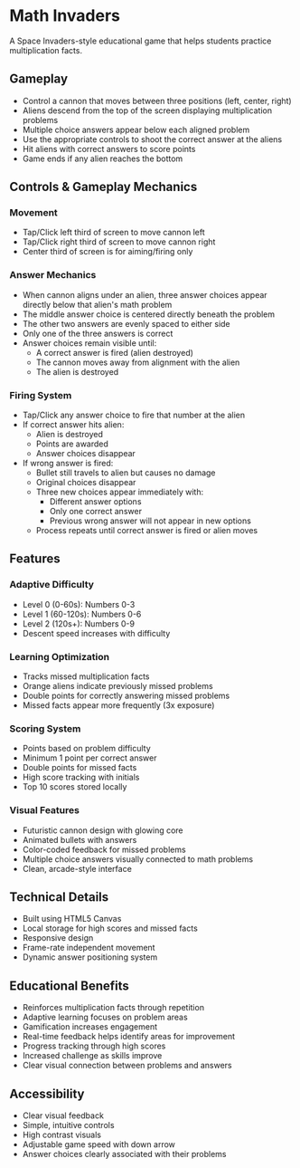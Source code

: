 # Math Invaders

A Space Invaders-style educational game that helps students practice multiplication facts.

## Gameplay

- Control a cannon that moves between three positions (left, center, right)
- Aliens descend from the top of the screen displaying multiplication problems
- Multiple choice answers appear below each aligned problem
- Use the appropriate controls to shoot the correct answer at the aliens
- Hit aliens with correct answers to score points
- Game ends if any alien reaches the bottom

## Controls & Gameplay Mechanics

### Movement
- Tap/Click left third of screen to move cannon left
- Tap/Click right third of screen to move cannon right
- Center third of screen is for aiming/firing only

### Answer Mechanics
- When cannon aligns under an alien, three answer choices appear directly below that alien's math problem
- The middle answer choice is centered directly beneath the problem
- The other two answers are evenly spaced to either side
- Only one of the three answers is correct
- Answer choices remain visible until:
  - A correct answer is fired (alien destroyed)
  - The cannon moves away from alignment with the alien
  - The alien is destroyed

### Firing System
- Tap/Click any answer choice to fire that number at the alien
- If correct answer hits alien:
  - Alien is destroyed
  - Points are awarded
  - Answer choices disappear
- If wrong answer is fired:
  - Bullet still travels to alien but causes no damage
  - Original choices disappear
  - Three new choices appear immediately with:
    - Different answer options
    - Only one correct answer
    - Previous wrong answer will not appear in new options
  - Process repeats until correct answer is fired or alien moves

## Features

### Adaptive Difficulty
- Level 0 (0-60s): Numbers 0-3
- Level 1 (60-120s): Numbers 0-6
- Level 2 (120s+): Numbers 0-9
- Descent speed increases with difficulty

### Learning Optimization
- Tracks missed multiplication facts
- Orange aliens indicate previously missed problems
- Double points for correctly answering missed problems
- Missed facts appear more frequently (3x exposure)

### Scoring System
- Points based on problem difficulty
- Minimum 1 point per correct answer
- Double points for missed facts
- High score tracking with initials
- Top 10 scores stored locally

### Visual Features
- Futuristic cannon design with glowing core
- Animated bullets with answers
- Color-coded feedback for missed problems
- Multiple choice answers visually connected to math problems
- Clean, arcade-style interface

## Technical Details

- Built using HTML5 Canvas
- Local storage for high scores and missed facts
- Responsive design
- Frame-rate independent movement
- Dynamic answer positioning system

## Educational Benefits

- Reinforces multiplication facts through repetition
- Adaptive learning focuses on problem areas
- Gamification increases engagement
- Real-time feedback helps identify areas for improvement
- Progress tracking through high scores
- Increased challenge as skills improve
- Clear visual connection between problems and answers

## Accessibility

- Clear visual feedback
- Simple, intuitive controls
- High contrast visuals
- Adjustable game speed with down arrow
- Answer choices clearly associated with their problems
